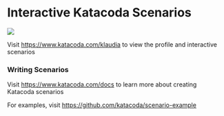 # Interactive Katacoda Scenarios

[![](http://shields.katacoda.com/katacoda/klaudia/count.svg)](https://www.katacoda.com/klaudia "Get your profile on Katacoda.com")

Visit https://www.katacoda.com/klaudia to view the profile and interactive scenarios

### Writing Scenarios
Visit https://www.katacoda.com/docs to learn more about creating Katacoda scenarios

For examples, visit https://github.com/katacoda/scenario-example
